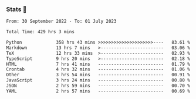 ### Stats 👋
<!--START_SECTION:waka-->

```txt
From: 30 September 2022 - To: 01 July 2023

Total Time: 429 hrs 3 mins

Python             358 hrs 43 mins >>>>>>>>>>>>>>>>>>>>>----   83.61 %
Markdown           13 hrs 7 mins   >------------------------   03.06 %
TeX                12 hrs 33 mins  >------------------------   02.93 %
TypeScript         9 hrs 20 mins   >------------------------   02.18 %
HTML               7 hrs 41 mins   -------------------------   01.79 %
Crontab            4 hrs 32 mins   -------------------------   01.06 %
Other              3 hrs 54 mins   -------------------------   00.91 %
JavaScript         3 hrs 24 mins   -------------------------   00.80 %
JSON               2 hrs 59 mins   -------------------------   00.70 %
YAML               2 hrs 57 mins   -------------------------   00.69 %
```

<!--END_SECTION:waka-->

<!--
**buhaytza2005/buhaytza2005** is a ✨ _special_ ✨ repository because its `README.md` (this file) appears on your GitHub profile.

Here are some ideas to get you started:

- 🔭 I’m currently working on ...
- 🌱 I’m currently learning ...
- 👯 I’m looking to collaborate on ...
- 🤔 I’m looking for help with ...
- 💬 Ask me about ...
- 📫 How to reach me: ...
- 😄 Pronouns: ...
- ⚡ Fun fact: ...
-->


